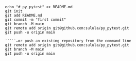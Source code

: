 `````…or create a new repository on the command line
echo "# py_pytest" >> README.md
git init
git add README.md
git commit -m "first commit"
git branch -M main
git remote add origin git@github.com:sulula/py_pytest.git
git push -u origin main

`````…or push an existing repository from the command line
git remote add origin git@github.com:sulula/py_pytest.git
git branch -M main
git push -u origin main